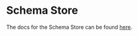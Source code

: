 # Schema Store

The docs for the Schema Store can be found [here](../../../../docs/third-party-developers/extensibility/data-store/schema.md).
